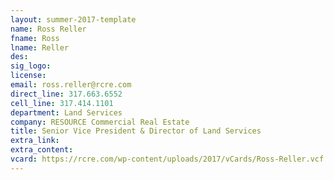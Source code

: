 ```yaml
---
layout: summer-2017-template
﻿name: Ross Reller
fname: Ross
lname: Reller
des: 
sig_logo: 
license: 
email: ross.reller@rcre.com
direct_line: 317.663.6552
cell_line: 317.414.1101
department: Land Services
company: RESOURCE Commercial Real Estate
title: Senior Vice President & Director of Land Services
extra_link: 
extra_content: 
vcard: https://rcre.com/wp-content/uploads/2017/vCards/Ross-Reller.vcf
---
```

